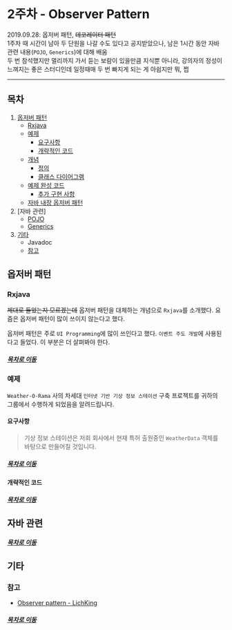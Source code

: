 2주차 - Observer Pattern
=======
2019.09.28: 옵저버 패턴, ~~데코레이터 패턴~~  
1주차 때 시간이 남아 두 단원을 나갈 수도 있다고 공지받았으나, 남은 1시간 동안 자바 관련 내용(`POJO`, `Generics`)에 대해 배움  
두 번 참석했지만 멀리까지 가서 듣는 보람이 있을만큼 지식뿐 아니라, 강의자의 정성이 느껴지는 좋은 스터디인데 일정때매 두 번 빠지게 되는 게 아쉽지만 뭐, 쩝
- - - -
## 목차
1. [옵저버 패턴](#옵저버-패턴)
	* [Rxjava](#Rxjava)
	* [예제](#예제)
		* [요구사항](#요구사항)
		* [개략적인 코드](#개략적인-코드)
	* [개념](#개념)
		* [정의](#정의)
		* [클래스 다이어그램](#클래스-다이어그램)
	* [예제 완성 코드](#예제-완성-코드)
		* [추가 구현 사항](#추가-구현-사항)
	* [자바 내장 옵저버 패턴](#자바-내장-옵저버-패턴)
2. [자바 관련]
	* [POJO](#POJO)
	* [Generics](#Generics)
3. [기타](#기타)
	* Javadoc
	* [참고](#참고)

## 옵저버 패턴
### Rxjava
~~제대로 들었는지 모르겠는데~~ 옵저버 패턴을 대체하는 개념으로 `Rxjava`를 소개했다. 요즘은 옵저버 패턴이 많이 쓰이지 않는다고 했다.

옵저버 패턴은 주로 `UI Programming`에 많이 쓰인다고 했다. `이벤트 주도 개발`에 사용된다고 들었다. 이 부분은 더 살펴봐야 한다.

##### [목차로 이동](#목차)

### 예제
`Weather-O-Rama` 사의 차세대 `인터넷 기반 기상 정보 스테이션` 구축 프로젝트를 귀하의 그룹에서 수행하게 되었음을 알려드립니다.

#### 요구사항
> 기상 정보 스테이션은 저희 회사에서 현재 특허 출원중인 `WeatherData` 객체를 바탕으로 만들어질 것입니다.

##### [목차로 이동](#목차)

#### 개략적인 코드


##### [목차로 이동](#목차)

## 자바 관련

##### [목차로 이동](#목차)

## 기타
### 참고
* [Observer pattern - LichKing](https://multifrontgarden.tistory.com/257?category=471239)

##### [목차로 이동](#목차)